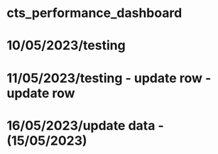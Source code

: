 # cts_performance_dashboard
# 10/05/2023/testing
# 11/05/2023/testing - update row - update row
# 16/05/2023/update data - (15/05/2023)

